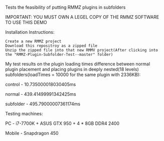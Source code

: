 Tests the feasibility of putting RMMZ plugins in subfolders

IMPORTANT: YOU MUST OWN A LEGEL COPY OF THE RMMZ SOFTWARE TO USE THIS DEMO

Installation Instructions:

    Create a new RMMZ project
    Download this repositroy as a zipped file
    Unzip the zipped file into that new RMMV project(After clicking into the "RMMZ-Plugin-Subfolder-Test--master" folder)

My test results on the plugin loading times difference between normal plugin placement and placing plugins in deeply nested(18 levels) subfolders(loadTimes = 10000 for the same plugin with 2336KB):

control - 10.735000018030405ms

normal - 439.41499991342425ms

subfolder - 495.79000007361174ms

Testing machines:

PC - i7-7700K + ASUS GTX 950 + 4 * 8GB DDR4 2400

Mobile - Snapdragon 450

